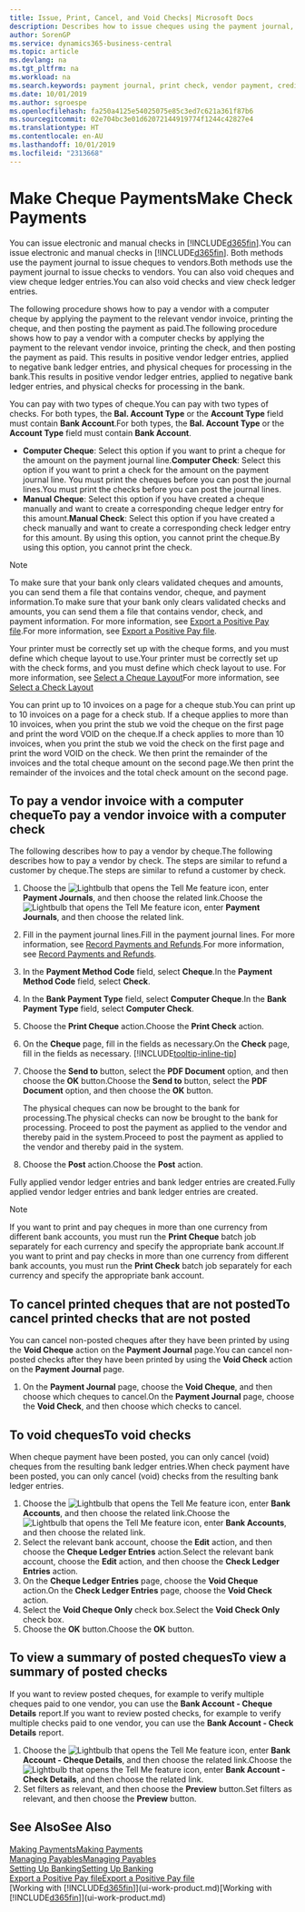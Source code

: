 ```yaml
---
title: Issue, Print, Cancel, and Void Checks| Microsoft Docs
description: Describes how to issue cheques using the payment journal, print cheques, and void or view cheque ledger entries in Business Central.
author: SorenGP
ms.service: dynamics365-business-central
ms.topic: article
ms.devlang: na
ms.tgt_pltfrm: na
ms.workload: na
ms.search.keywords: payment journal, print check, vendor payment, creditor, debt, balance due, AP
ms.date: 10/01/2019
ms.author: sgroespe
ms.openlocfilehash: fa250a4125e54025075e85c3ed7c621a361f87b6
ms.sourcegitcommit: 02e704bc3e01d62072144919774f1244c42827e4
ms.translationtype: HT
ms.contentlocale: en-AU
ms.lasthandoff: 10/01/2019
ms.locfileid: "2313668"
---
```

# <a name="make-check-payments"></a><span data-ttu-id="92d9d-103">Make Cheque Payments</span><span class="sxs-lookup"><span data-stu-id="92d9d-103">Make Check Payments</span></span>
<span data-ttu-id="92d9d-104">You can issue electronic and manual checks in [!INCLUDE[d365fin](includes/d365fin_md.md)].</span><span class="sxs-lookup"><span data-stu-id="92d9d-104">You can issue electronic and manual checks in [!INCLUDE[d365fin](includes/d365fin_md.md)].</span></span> <span data-ttu-id="92d9d-105">Both methods use the payment journal to issue cheques to vendors.</span><span class="sxs-lookup"><span data-stu-id="92d9d-105">Both methods use the payment journal to issue checks to vendors.</span></span> <span data-ttu-id="92d9d-106">You can also void cheques and view cheque ledger entries.</span><span class="sxs-lookup"><span data-stu-id="92d9d-106">You can also void checks and view check ledger entries.</span></span>

<span data-ttu-id="92d9d-107">The following procedure shows how to pay a vendor with a computer cheque by applying the payment to the relevant vendor invoice, printing the cheque, and then posting the payment as paid.</span><span class="sxs-lookup"><span data-stu-id="92d9d-107">The following procedure shows how to pay a vendor with a computer checks by applying the payment to the relevant vendor invoice, printing the check, and then posting the payment as paid.</span></span> <span data-ttu-id="92d9d-108">This results in positive vendor ledger entries, applied to negative bank ledger entries, and physical cheques for processing in the bank.</span><span class="sxs-lookup"><span data-stu-id="92d9d-108">This results in positive vendor ledger entries, applied to negative bank ledger entries, and physical checks for processing in the bank.</span></span>

<span data-ttu-id="92d9d-109">You can pay with two types of cheque.</span><span class="sxs-lookup"><span data-stu-id="92d9d-109">You can pay with two types of checks.</span></span> <span data-ttu-id="92d9d-110">For both types, the **Bal. Account Type** or the **Account Type** field must contain **Bank Account**.</span><span class="sxs-lookup"><span data-stu-id="92d9d-110">For both types, the **Bal. Account Type** or the **Account Type** field must contain **Bank Account**.</span></span>

- <span data-ttu-id="92d9d-111">**Computer Cheque**: Select this option if you want to print a cheque for the amount on the payment journal line.</span><span class="sxs-lookup"><span data-stu-id="92d9d-111">**Computer Check**: Select this option if you want to print a check for the amount on the payment journal line.</span></span> <span data-ttu-id="92d9d-112">You must print the cheques before you can post the journal lines.</span><span class="sxs-lookup"><span data-stu-id="92d9d-112">You must print the checks before you can post the journal lines.</span></span>
- <span data-ttu-id="92d9d-113">**Manual Cheque**: Select this option if you have created a cheque manually and want to create a corresponding cheque ledger entry for this amount.</span><span class="sxs-lookup"><span data-stu-id="92d9d-113">**Manual Check**: Select this option if you have created a check manually and want to create a corresponding check ledger entry for this amount.</span></span> <span data-ttu-id="92d9d-114">By using this option, you cannot print the cheque.</span><span class="sxs-lookup"><span data-stu-id="92d9d-114">By using this option, you cannot print the check.</span></span>

> [!NOTE]  
> <span data-ttu-id="92d9d-115">To make sure that your bank only clears validated cheques and amounts, you can send them a file that contains vendor, cheque, and payment information.</span><span class="sxs-lookup"><span data-stu-id="92d9d-115">To make sure that your bank only clears validated checks and amounts, you can send them a file that contains vendor, check, and payment information.</span></span> <span data-ttu-id="92d9d-116">For more information, see [Export a Positive Pay file](finance-how-positive-pay.md).</span><span class="sxs-lookup"><span data-stu-id="92d9d-116">For more information, see [Export a Positive Pay file](finance-how-positive-pay.md).</span></span>

<span data-ttu-id="92d9d-117">Your printer must be correctly set up with the cheque forms, and you must define which cheque layout to use.</span><span class="sxs-lookup"><span data-stu-id="92d9d-117">Your printer must be correctly set up with the check forms, and you must define which check layout to use.</span></span> <span data-ttu-id="92d9d-118">For more information, see [Select a Cheque Layout](finance-how-define-check-layouts.md)</span><span class="sxs-lookup"><span data-stu-id="92d9d-118">For more information, see [Select a Check Layout](finance-how-define-check-layouts.md)</span></span>

<span data-ttu-id="92d9d-119">You can print up to 10 invoices on a page for a cheque stub.</span><span class="sxs-lookup"><span data-stu-id="92d9d-119">You can print up to 10 invoices on a page for a check stub.</span></span> <span data-ttu-id="92d9d-120">If a cheque applies to more than 10 invoices, when you print the stub we void the cheque on the first page and print the word VOID on the cheque.</span><span class="sxs-lookup"><span data-stu-id="92d9d-120">If a check applies to more than 10 invoices, when you print the stub we void the check on the first page and print the word VOID on the check.</span></span> <span data-ttu-id="92d9d-121">We then print the remainder of the invoices and the total cheque amount on the second page.</span><span class="sxs-lookup"><span data-stu-id="92d9d-121">We then print the remainder of the invoices and the total check amount on the second page.</span></span>

## <a name="to-pay-a-vendor-invoice-with-a-computer-check"></a><span data-ttu-id="92d9d-122">To pay a vendor invoice with a computer cheque</span><span class="sxs-lookup"><span data-stu-id="92d9d-122">To pay a vendor invoice with a computer check</span></span>
<span data-ttu-id="92d9d-123">The following describes how to pay a vendor by cheque.</span><span class="sxs-lookup"><span data-stu-id="92d9d-123">The following describes how to pay a vendor by check.</span></span> <span data-ttu-id="92d9d-124">The steps are similar to refund a customer by cheque.</span><span class="sxs-lookup"><span data-stu-id="92d9d-124">The steps are similar to refund a customer by check.</span></span>

1. <span data-ttu-id="92d9d-125">Choose the ![Lightbulb that opens the Tell Me feature](media/ui-search/search_small.png "Tell me what you want to do") icon, enter **Payment Journals**, and then choose the related link.</span><span class="sxs-lookup"><span data-stu-id="92d9d-125">Choose the ![Lightbulb that opens the Tell Me feature](media/ui-search/search_small.png "Tell me what you want to do") icon, enter **Payment Journals**, and then choose the related link.</span></span>
2. <span data-ttu-id="92d9d-126">Fill in the payment journal lines.</span><span class="sxs-lookup"><span data-stu-id="92d9d-126">Fill in the payment journal lines.</span></span> <span data-ttu-id="92d9d-127">For more information, see [Record Payments and Refunds](payables-how-post-payments-refunds.md).</span><span class="sxs-lookup"><span data-stu-id="92d9d-127">For more information, see [Record Payments and Refunds](payables-how-post-payments-refunds.md).</span></span>
3. <span data-ttu-id="92d9d-128">In the **Payment Method Code** field, select **Cheque**.</span><span class="sxs-lookup"><span data-stu-id="92d9d-128">In the **Payment Method Code** field, select **Check**.</span></span>
4. <span data-ttu-id="92d9d-129">In the **Bank Payment Type** field, select **Computer Cheque**.</span><span class="sxs-lookup"><span data-stu-id="92d9d-129">In the **Bank Payment Type** field, select **Computer Check**.</span></span>
5. <span data-ttu-id="92d9d-130">Choose the **Print Cheque** action.</span><span class="sxs-lookup"><span data-stu-id="92d9d-130">Choose the **Print Check** action.</span></span>
6. <span data-ttu-id="92d9d-131">On the **Cheque** page, fill in the fields as necessary.</span><span class="sxs-lookup"><span data-stu-id="92d9d-131">On the **Check** page, fill in the fields as necessary.</span></span> [!INCLUDE[tooltip-inline-tip](includes/tooltip-inline-tip_md.md)]
7. <span data-ttu-id="92d9d-132">Choose the **Send to** button, select the **PDF Document** option, and then choose the **OK** button.</span><span class="sxs-lookup"><span data-stu-id="92d9d-132">Choose the **Send to** button, select the **PDF Document** option, and then choose the **OK** button.</span></span>

    <span data-ttu-id="92d9d-133">The physical cheques can now be brought to the bank for processing.</span><span class="sxs-lookup"><span data-stu-id="92d9d-133">The physical checks can now be brought to the bank for processing.</span></span> <span data-ttu-id="92d9d-134">Proceed to post the payment as applied to the vendor and thereby paid in the system.</span><span class="sxs-lookup"><span data-stu-id="92d9d-134">Proceed to post the payment as applied to the vendor and thereby paid in the system.</span></span>
8. <span data-ttu-id="92d9d-135">Choose the **Post** action.</span><span class="sxs-lookup"><span data-stu-id="92d9d-135">Choose the **Post** action.</span></span>

<span data-ttu-id="92d9d-136">Fully applied vendor ledger entries and bank ledger entries are created.</span><span class="sxs-lookup"><span data-stu-id="92d9d-136">Fully applied vendor ledger entries and bank ledger entries are created.</span></span>

> [!NOTE]  
> <span data-ttu-id="92d9d-137">If you want to print and pay cheques in more than one currency from different bank accounts, you must run the **Print Cheque** batch job separately for each currency and specify the appropriate bank account.</span><span class="sxs-lookup"><span data-stu-id="92d9d-137">If you want to print and pay checks in more than one currency from different bank accounts, you must run the **Print Check** batch job separately for each currency and specify the appropriate bank account.</span></span>

## <a name="to-cancel-printed-checks-that-are-not-posted"></a><span data-ttu-id="92d9d-138">To cancel printed cheques that are not posted</span><span class="sxs-lookup"><span data-stu-id="92d9d-138">To cancel printed checks that are not posted</span></span>
<span data-ttu-id="92d9d-139">You can cancel non-posted cheques after they have been printed by using the **Void Cheque** action on the **Payment Journal** page.</span><span class="sxs-lookup"><span data-stu-id="92d9d-139">You can cancel non-posted checks after they have been printed by using the **Void Check** action on the **Payment Journal** page.</span></span>

1. <span data-ttu-id="92d9d-140">On the **Payment Journal** page, choose the **Void Cheque**, and then choose which cheques to cancel.</span><span class="sxs-lookup"><span data-stu-id="92d9d-140">On the **Payment Journal** page, choose the **Void Check**, and then choose which checks to cancel.</span></span>

## <a name="to-void-checks"></a><span data-ttu-id="92d9d-141">To void cheques</span><span class="sxs-lookup"><span data-stu-id="92d9d-141">To void checks</span></span>
<span data-ttu-id="92d9d-142">When cheque payment have been posted, you can only cancel (void) cheques from the resulting bank ledger entries.</span><span class="sxs-lookup"><span data-stu-id="92d9d-142">When check payment have been posted, you can only cancel (void) checks from the resulting bank ledger entries.</span></span>

1. <span data-ttu-id="92d9d-143">Choose the ![Lightbulb that opens the Tell Me feature](media/ui-search/search_small.png "Tell me what you want to do") icon, enter **Bank Accounts**, and then choose the related link.</span><span class="sxs-lookup"><span data-stu-id="92d9d-143">Choose the ![Lightbulb that opens the Tell Me feature](media/ui-search/search_small.png "Tell me what you want to do") icon, enter **Bank Accounts**, and then choose the related link.</span></span>
2. <span data-ttu-id="92d9d-144">Select the relevant bank account, choose the **Edit** action, and then choose the **Cheque Ledger Entries** action.</span><span class="sxs-lookup"><span data-stu-id="92d9d-144">Select the relevant bank account, choose the **Edit** action, and then choose the **Check Ledger Entries** action.</span></span>
3. <span data-ttu-id="92d9d-145">On the **Cheque Ledger Entries** page, choose the **Void Cheque** action.</span><span class="sxs-lookup"><span data-stu-id="92d9d-145">On the **Check Ledger Entries** page, choose the **Void Check** action.</span></span>
4. <span data-ttu-id="92d9d-146">Select the **Void Cheque Only** check box.</span><span class="sxs-lookup"><span data-stu-id="92d9d-146">Select the **Void Check Only** check box.</span></span>
5. <span data-ttu-id="92d9d-147">Choose the **OK** button.</span><span class="sxs-lookup"><span data-stu-id="92d9d-147">Choose the **OK** button.</span></span>

## <a name="to-view-a-summary-of-posted-checks"></a><span data-ttu-id="92d9d-148">To view a summary of posted cheques</span><span class="sxs-lookup"><span data-stu-id="92d9d-148">To view a summary of posted checks</span></span>
<span data-ttu-id="92d9d-149">If you want to review posted cheques, for example to verify multiple cheques paid to one vendor, you can use the **Bank Account - Cheque Details** report.</span><span class="sxs-lookup"><span data-stu-id="92d9d-149">If you want to review posted checks, for example to verify multiple checks paid to one vendor, you can use the **Bank Account - Check Details** report.</span></span>
1. <span data-ttu-id="92d9d-150">Choose the ![Lightbulb that opens the Tell Me feature](media/ui-search/search_small.png "Tell me what you want to do") icon, enter **Bank Account - Cheque Details**, and then choose the related link.</span><span class="sxs-lookup"><span data-stu-id="92d9d-150">Choose the ![Lightbulb that opens the Tell Me feature](media/ui-search/search_small.png "Tell me what you want to do") icon, enter **Bank Account - Check Details**, and then choose the related link.</span></span>
2. <span data-ttu-id="92d9d-151">Set filters as relevant, and then choose the **Preview** button.</span><span class="sxs-lookup"><span data-stu-id="92d9d-151">Set filters as relevant, and then choose the **Preview** button.</span></span>

## <a name="see-also"></a><span data-ttu-id="92d9d-152">See Also</span><span class="sxs-lookup"><span data-stu-id="92d9d-152">See Also</span></span>
[<span data-ttu-id="92d9d-153">Making Payments</span><span class="sxs-lookup"><span data-stu-id="92d9d-153">Making Payments</span></span>](payables-make-payments.md)  
[<span data-ttu-id="92d9d-154">Managing Payables</span><span class="sxs-lookup"><span data-stu-id="92d9d-154">Managing Payables</span></span>](payables-manage-payables.md)  
[<span data-ttu-id="92d9d-155">Setting Up Banking</span><span class="sxs-lookup"><span data-stu-id="92d9d-155">Setting Up Banking</span></span>](bank-setup-banking.md)  
[<span data-ttu-id="92d9d-156">Export a Positive Pay file</span><span class="sxs-lookup"><span data-stu-id="92d9d-156">Export a Positive Pay file</span></span>](finance-how-positive-pay.md)  
<span data-ttu-id="92d9d-157">[Working with [!INCLUDE[d365fin](includes/d365fin_md.md)]](ui-work-product.md)</span><span class="sxs-lookup"><span data-stu-id="92d9d-157">[Working with [!INCLUDE[d365fin](includes/d365fin_md.md)]](ui-work-product.md)</span></span>  
